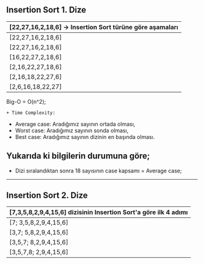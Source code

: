 ## Insertion Sort 1. Dize

| [22,27,16,2,18,6] -> Insertion Sort türüne göre aşamaları |
| ------------------------------------------------------------------|
| [22,27,16,2,18,6] |
| [22,27,16,2,18,6] |
| [16,22,27,2,18,6] |
| [2,16,22,27,18,6] |
| [2,16,18,22,27,6] |
| [2,6,16,18,22,27] |

Big-O = O(n^2);

    + Time Complexity: 
+ Average case: Aradığımız sayının ortada olması,
+ Worst case: Aradığımız sayının sonda olması, 
+ Best case: Aradığımız sayının dizinin en başında olması. 

## Yukarıda ki bilgilerin durumuna göre; 
+ Dizi sıralandıktan sonra 18 sayısının case kapsamı = Average case;

- - - 

## Insertion Sort 2. Dize

| [7,3,5,8,2,9,4,15,6]  dizisinin Insertion Sort'a göre ilk 4 adımı |
| ------------------------------------------------------------------|
| [7; 3,5,8,2,9,4,15,6] |
| [3,7; 5,8,2,9,4,15,6] | 
| [3,5,7; 8,2,9,4,15,6] | 
| [3,5,7,8; 2,9,4,15,6] | 

